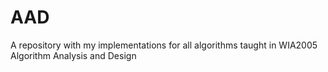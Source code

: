 # AAD
A repository with my implementations for all algorithms taught in WIA2005 Algorithm Analysis and Design 
